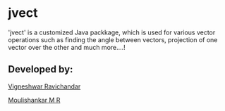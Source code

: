 # jvect
'jvect' is a customized Java packkage, which is used for various vector operations such as finding the angle between vectors, projection of one vector over the other and much more....!

## Developed by:  
[Vigneshwar Ravichandar](https://github.com/ToastCoder) 

[Moulishankar M R](https://github.com/Moulishankar10) 
